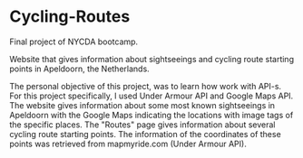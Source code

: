 # Cycling-Routes
Final project of NYCDA bootcamp.

Website that gives information about sightseeings and cycling route starting points in Apeldoorn, the Netherlands. 

The personal objective of this project, was to learn how work with API-s. For this project specifically, I used Under Armour API and Google Maps API. 
The website gives information about some most known sightseeings in Apeldoorn with the Google Maps indicating the locations with image tags of the specific places. The "Routes" page gives information about several cycling route starting points. The information of the coordinates of these points was retrieved from mapmyride.com (Under Armour API).

